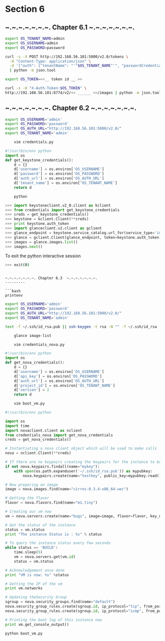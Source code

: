Section 6
=========

~.~.~.~.~.~.~. Chapter 6.1  ~.~.~.~.~.~.~.
---------

```bash
export OS_TENANT_NAME=admin
export OS_USERNAME=admin
export OS_PASSWORD=password
```

```bash
curl -s -X POST http://192.168.56.101:5000/v2.0/tokens \
  -H "Content-Type: application/json" \
  -d '{"auth": {"tenantName": "'"$OS_TENANT_NAME"'", "passwordCredentials": {"username": "'"$OS_USERNAME"'", "password": "'"$OS_PASSWORD"'"}}}' \
  | python -m json.tool
```

```bash
export OS_TOKEN=<<__ token id __ >>
```

```bash
curl -s -H "X-Auth-Token:$OS_TOKEN" \
http://192.168.56.101:8774/v2/<< ______ >>/images | python -m json.tool
```

~.~.~.~.~.~.~. Chapter 6.2  ~.~.~.~.~.~.~.
---------

```bash
export OS_USERNAME='admin'
export OS_PASSWORD='password'
export OS_AUTH_URL="http://192.168.56.101:5000/v2.0/"
export OS_TENANT_NAME='admin'
```

```bash
    vim credentials.py
```

```python
#!/usr/bin/env python
import os
def get_keystone_credentials():
    d = {}
    d['username'] = os.environ['OS_USERNAME']
    d['password'] = os.environ['OS_PASSWORD']
    d['auth_url'] = os.environ['OS_AUTH_URL']
    d['tenant_name'] = os.environ['OS_TENANT_NAME']
    return d
```

```bash
    python
```

```python
>>> import keystoneclient.v2_0.client as kclient
>>> from credentials import get_keystone_credentials
>>> creds = get_keystone_credentials()
>>> keystone = kclient.Client(**creds)
>>> print keystone.auth_token
>>> import glanceclient.v2.client as gclient
>>> glance_endpoint = keystone.service_catalog.url_for(service_type='image')
>>> glance = gclient.Client(glance_endpoint, token=keystone.auth_token)
>>> images = glance.images.list()
>>> images.next()
```

To exit the python interactive session
```bash
>>> exit(0)
```

```

~.~.~.~.~.~.~. Chapter 6.3  ~.~.~.~.~.~.~.
---------

```bash
printenv
```

```bash
export OS_USERNAME='admin'
export OS_PASSWORD='password'
export OS_AUTH_URL="http://192.168.56.101:5000/v2.0/"
export OS_TENANT_NAME='admin'
```

```bash
test -f ~/.ssh/id_rsa.pub || ssh-keygen -t rsa -N "" -f ~/.ssh/id_rsa
```

```bash
    glance image-list
```

```bash
    vim credentials_nova.py
```

```python
#!/usr/bin/env python
import os
def get_nova_credentials():
    d = {}
    d['username'] = os.environ['OS_USERNAME']
    d['api_key'] = os.environ['OS_PASSWORD']
    d['auth_url'] = os.environ['OS_AUTH_URL']
    d['project_id'] = os.environ['OS_TENANT_NAME']
    d['version'] = 2
    return d
```
    
    
```bash
    vim boot_vm.py
```
    
```python
#!/usr/bin/env python

import os
import time
import novaclient.client as nclient
from credentials_nova import get_nova_credentials
creds = get_nova_credentials()

# Instantiating a nova client object which will be used to make calls
nova = nclient.Client(**creds)

# If there are no keypairs creating the keypairs for the instance to boot with
if not nova.keypairs.findall(name="mykey"):
    with open(os.path.expanduser('~/.ssh/id_rsa.pub')) as mypubkey:
        nova.keypairs.create(name="testkey", public_key=mypubkey.read())

# Now preparing an image
image = nova.images.find(name="cirros-0.3.4-x86_64-uec")        

# Getting the flavor
flavor = nova.flavors.find(name="m1.tiny")

# Creating our vm now
vm = nova.servers.create(name="bugs", image=image, flavor=flavor, key_name="testkey")

# Get the status of the instance
status = vm.status
print "The instance Status is : %s" % status

# To query the instance status every few seconds
while status == 'BUILD':
    time.sleep(5)
    vm = nova.servers.get(vm.id)
    status = vm.status

# Acknowledgement once done
print "VM is now: %s" %status 

# Getting the IP of the vm
print vm.networks

# Updating theSecurity Group 
sgroup = nova.security_groups.find(name="default")
nova.security_group_rules.create(sgroup.id, ip_protocol="tcp", from_port=22, to_port=22)
nova.security_group_rules.create(sgroup.id, ip_protocol="icmp", from_port=-1, to_port=-1)

# Printing the boot log of this instance now
print vm.get_console_output()
```

```bash
python boot_vm.py
```
